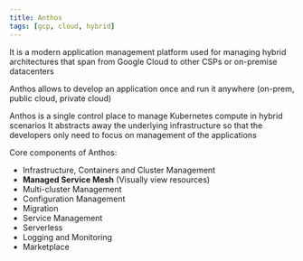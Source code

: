 ```yaml
---
title: Anthos
tags: [gcp, cloud, hybrid]
---
```


It is a modern application management platform used for managing hybrid architectures that span from Google Cloud to other CSPs or on-premise datacenters

Anthos allows to develop an application once and run it anywhere (on-prem, public cloud, private cloud)

Anthos is a single control place to manage Kubernetes compute in hybrid scenarios
It abstracts away the underlying infrastructure so that the developers only need to focus on management of the applications

Core components of Anthos:

* Infrastructure, Containers and Cluster Management
* **Managed Service Mesh** (Visually view resources)
* Multi-cluster Management
* Configuration Management
* Migration
* Service Management
* Serverless
* Logging and Monitoring
* Marketplace